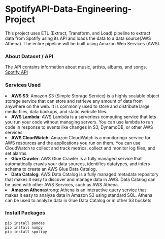 # SpotifyAPI-Data-Engineering-Project
This project uses ETL (Extract, Transform, and Load) pipeline to extract data from Spotify using its API and loads the data to a data source(AWS Athena). The entire pipeline will be built using Amazon Web Services (AWS).


### About Dataset / API
The API contains information about music, artists, albums, and songs. [Spotify API](https://developer.spotify.com/documentation/web-api)

### Services Used
<li><strong>AWS S3</strong>: Amazon S3 (Simple Storage Service) is a highly scalable object storage service that can store and retrieve any amount of data from anywhere on the web.
It is commonly used to store and distribute large media files, data backups, and static website files.</li>
<li><strong>AWS Lambda</strong>: AWS Lambda is a serverless computing service that lets you run your code without managing servers. You can use lambda to run code in response to
events like changes in S3, DynamoDB, or other AWS services.</li>
<li><strong>AWS CloudWatch</strong>: Amazon CloudWatch is a monitoring< service for AWS resources and the applications you run on them. You can use CloudWatch to collect and
track metrics, collect and monitor log files, and set alarms.</li>
<li><strong>Glue Crawler</strong>: AWS Glue Crawler is a fully managed service that automatically crawls your data sources, identifies datatypes, and infers schema to create
an AWS Glue Data Catalog.</li>
<li><strong>Data Catalog</strong>: AWS Data Catalog is a fully managed metadata repository that makes it easy to discover and manage data in AWS. Data Catalog can be used with
other AWS Services, such as AWS Athena.</li>
<li><strong>Amazon Athena</strong>strong: Athena is an interactive query service that makes it easy to analyze data in Amazon S3 using standard SQL. Athena can be used to analyze
data in Glue Data Catalog or in other S3 buckets</li>

### Install Packages
```
pip install pandas
pip install numpy
pip install spotipy
```
